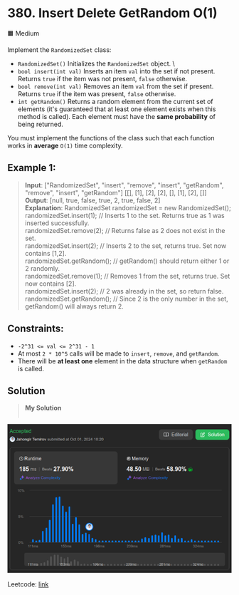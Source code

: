# 380. Insert Delete GetRandom O(1)
🟧 Medium

Implement the `RandomizedSet` class:

* `RandomizedSet()` Initializes the `RandomizedSet` object. \
* `bool insert(int val)` Inserts an item `val` into the set if not present. Returns `true` if the item was not present, `false` otherwise.
* `bool remove(int val)` Removes an item `val` from the set if present. Returns `true` if the item was present, `false` otherwise.
* `int getRandom()` Returns a random element from the current set of elements (it's guaranteed that at least one element exists when this method is called). Each element must have the **same probability** of being returned.

You must implement the functions of the class such that each function works in **average** `O(1)` time complexity.


## Example 1:
> **Input**: ["RandomizedSet", "insert", "remove", "insert", "getRandom", "remove", "insert", "getRandom"]
[[], [1], [2], [2], [], [1], [2], []] \
> **Output**: [null, true, false, true, 2, true, false, 2] \
> **Explanation**: RandomizedSet randomizedSet = new RandomizedSet(); \
randomizedSet.insert(1); // Inserts 1 to the set. Returns true as 1 was inserted successfully. \
randomizedSet.remove(2); // Returns false as 2 does not exist in the set. \
randomizedSet.insert(2); // Inserts 2 to the set, returns true. Set now contains [1,2]. \
randomizedSet.getRandom(); // getRandom() should return either 1 or 2 randomly. \
randomizedSet.remove(1); // Removes 1 from the set, returns true. Set now contains [2]. \
randomizedSet.insert(2); // 2 was already in the set, so return false. \
randomizedSet.getRandom(); // Since 2 is the only number in the set, getRandom() will always return 2. 

## Constraints:
* `-2^31 <= val <= 2^31 - 1`
* At most `2 * 10^5` calls will be made to `insert`, `remove`, and `getRandom`.
* There will be **at least one** element in the data structure when `getRandom` is called.

## Solution
> **My Solution**
> ```go
> ```

![result](380.png)

Leetcode: [link](https://leetcode.com/problems/insert-delete-getrandom-o1/description)
